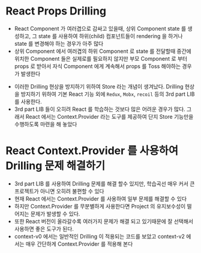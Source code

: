 # React Props Drilling

- React Component 가 여러겹으로 감싸고 있을때, 상위 Component state 를 생성하고, 그 state 를 사용하여 하위(child) 컴포넌트들이 rendering 을 하거나 state 를 변경해야 하는 경우가 아주 많다
- 상위 Component 에서 여러겹의 하위 Component 로 state 를 전달할때 중간에 위치한 Component 들은 실제로를 필요하지 않지만 부모 Component 로 부터 props 로 받아서 자식 Component 에게 계속해서 props 를 Toss 해야하는 경우가 발생한다

* 이러한 Drilling 현상을 방지하기 위하여 Store 라는 개념이 생겨났다. Drilling 현상을 방지하기 위하여 기본 React 기능 외에 `Redux`, `Mobx`, `recoil` 등의 3rd part LIB 를 사용한다.
* 3rd part LIB 들이 오히려 React 를 학습하는 것보다 많은 어려운 경우가 많다. 그래서 React 에서는 Context.Provider 라는 도구를 제공하여 단지 Store 기능만을 수행하도록 마련을 해 놓았다

# React Context.Provider 를 사용하여 Drilling 문제 해결하기

- 3rd part LIB 를 사용하여 Drilling 문제를 해결 할수 있지만, 학습곡선 매우 커서 큰 프로젝트가 아니면 오히려 불편할 수 있다
- 현재 React 에서는 Context.Provider 를 사용하여 일부 문제를 해결할 수 있다
- 하지만 Context.Provider 를 무분별하게 사용한다면 Project 의 유지보수성이 떨어지는 문제가 발생할 수 있다.
- 또한 React 버전이 올라갈수록 여러가지 문제가 해결 되고 있기때문에 잘 선택해서 사용하면 좋은 도구가 된다.
- context-v0 에서는 일반적인 Drilling 이 적용되는 코드를 보았고 context-v2 에서는 매우 간단하게 Context.Provider 를 적용해 본다
